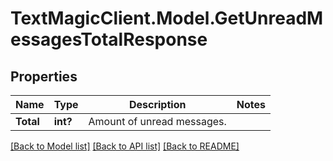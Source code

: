 # TextMagicClient.Model.GetUnreadMessagesTotalResponse
## Properties

Name | Type | Description | Notes
------------ | ------------- | ------------- | -------------
**Total** | **int?** | Amount of unread messages. | 

[[Back to Model list]](../README.md#documentation-for-models) [[Back to API list]](../README.md#documentation-for-api-endpoints) [[Back to README]](../README.md)

